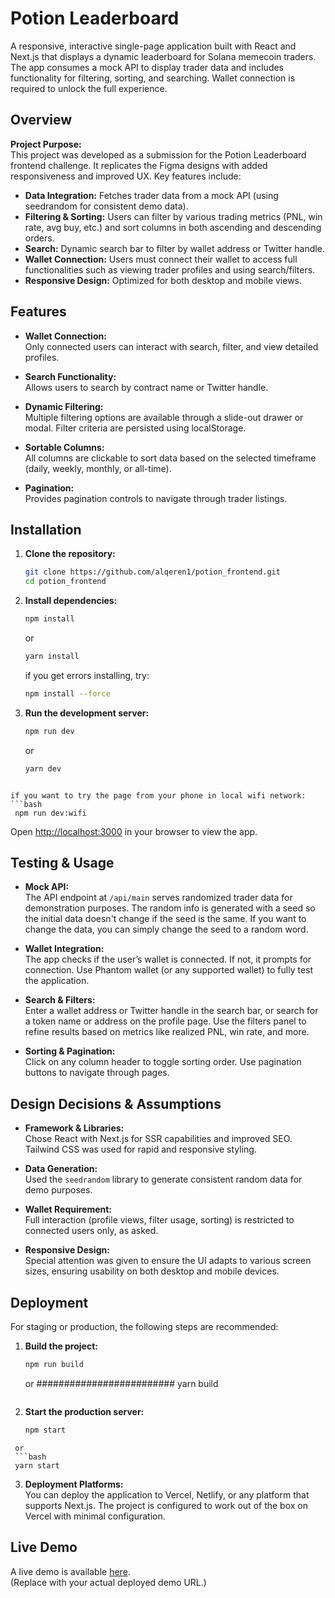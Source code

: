# Potion Leaderboard

A responsive, interactive single-page application built with React and Next.js that displays a dynamic leaderboard for Solana memecoin traders. The app consumes a mock API to display trader data and includes functionality for filtering, sorting, and searching. Wallet connection is required to unlock the full experience.

## Overview

**Project Purpose:**  
This project was developed as a submission for the Potion Leaderboard frontend challenge. It replicates the Figma designs with added responsiveness and improved UX. Key features include:
- **Data Integration:** Fetches trader data from a mock API (using seedrandom for consistent demo data).
- **Filtering & Sorting:** Users can filter by various trading metrics (PNL, win rate, avg buy, etc.) and sort columns in both ascending and descending orders.
- **Search:** Dynamic search bar to filter by wallet address or Twitter handle.
- **Wallet Connection:** Users must connect their wallet to access full functionalities such as viewing trader profiles and using search/filters.
- **Responsive Design:** Optimized for both desktop and mobile views.

## Features

- **Wallet Connection:**  
  Only connected users can interact with search, filter, and view detailed profiles.

- **Search Functionality:**  
  Allows users to search by contract name or Twitter handle.

- **Dynamic Filtering:**  
  Multiple filtering options are available through a slide-out drawer or modal. Filter criteria are persisted using localStorage.

- **Sortable Columns:**  
  All columns are clickable to sort data based on the selected timeframe (daily, weekly, monthly, or all-time).

- **Pagination:**  
  Provides pagination controls to navigate through trader listings.

## Installation

1. **Clone the repository:**

   ```bash
   git clone https://github.com/alqeren1/potion_frontend.git
   cd potion_frontend
   ```

2. **Install dependencies:**

    ```bash
   npm install
   ```
   or
   ```bash
   yarn install
   ```

   if you get errors installing, try: 
   ```bash
   npm install --force
   ```

3. **Run the development server:**

   ```bash
   npm run dev
   ```
   or
   ```bash
   yarn dev
  ```

  if you want to try the page from your phone in local wifi network:
  ```bash
   npm run dev:wifi
   ```

   Open [http://localhost:3000](http://localhost:3000) in your browser to view the app.

## Testing & Usage

- **Mock API:**  
  The API endpoint at `/api/main` serves randomized trader data for demonstration purposes.
  The random info is generated with a seed so the initial data doesn't change if the seed is the same. 
  If you want to change the data, you can simply change the seed to a random word.

- **Wallet Integration:**  
  The app checks if the user’s wallet is connected. If not, it prompts for connection. Use Phantom wallet (or any supported wallet) to fully test the application.

- **Search & Filters:**  
  Enter a wallet address or Twitter handle in the search bar, or search for a token name or address on the profile page. Use the filters panel to refine results based on metrics like realized PNL, win rate, and more.

- **Sorting & Pagination:**  
  Click on any column header to toggle sorting order. Use pagination buttons to navigate through pages.

## Design Decisions & Assumptions

- **Framework & Libraries:**  
  Chose React with Next.js for SSR capabilities and improved SEO. Tailwind CSS was used for rapid and responsive styling.

- **Data Generation:**  
  Used the `seedrandom` library to generate consistent random data for demo purposes.

- **Wallet Requirement:**  
  Full interaction (profile views, filter usage, sorting) is restricted to connected users only, as asked.

- **Responsive Design:**  
  Special attention was given to ensure the UI adapts to various screen sizes, ensuring usability on both desktop and mobile devices.

## Deployment

For staging or production, the following steps are recommended:

1. **Build the project:**

   ```bash
   npm run build
   ```
   or
   #########################
   yarn build
   ```

2. **Start the production server:**

   ```bash
   npm start
  ```
   or
   ```bash
   yarn start
   ```

3. **Deployment Platforms:**  
   You can deploy the application to Vercel, Netlify, or any platform that supports Next.js. The project is configured to work out of the box on Vercel with minimal configuration.

## Live Demo

A live demo is available [here](https://<your-demo-url>).  
(Replace with your actual deployed demo URL.)


